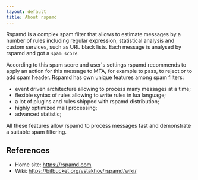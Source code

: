 ```yaml
---
layout: default
title: About rspamd
---
```


Rspamd is a complex spam filter that allows to estimate messages by a number of
rules including regular expression, statistical analysis and custom services,
such as URL black lists. Each message is analysed by rspamd and got a `spam score`. 

According to this spam score and user's settings rspamd recommends to apply an
action for this message to MTA, for example to pass, to reject or to add spam
header. Rspamd has own unique features among spam filters: 

* event driven architecture allowing to process many messages at a time;
* flexible syntax of rules allowing to write rules in lua language;
* a lot of plugins and rules shipped with rspamd distribution;
* highly optimized mail processing;
* advanced statistic;

All these features allow rspamd to process messages fast and demonstrate a
suitable spam filtering. 



## References

* Home site: <https://rspamd.com>
* Wiki: <https://bitbucket.org/vstakhov/rspamd/wiki/>
